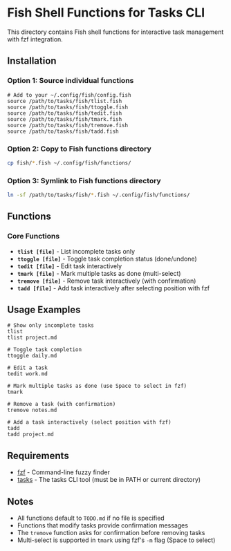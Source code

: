# Fish Shell Functions for Tasks CLI

This directory contains Fish shell functions for interactive task management with fzf integration.

## Installation

### Option 1: Source individual functions
```fish
# Add to your ~/.config/fish/config.fish
source /path/to/tasks/fish/tlist.fish
source /path/to/tasks/fish/ttoggle.fish
source /path/to/tasks/fish/tedit.fish
source /path/to/tasks/fish/tmark.fish
source /path/to/tasks/fish/tremove.fish
source /path/to/tasks/fish/tadd.fish
```

### Option 2: Copy to Fish functions directory
```bash
cp fish/*.fish ~/.config/fish/functions/
```

### Option 3: Symlink to Fish functions directory
```bash
ln -sf /path/to/tasks/fish/*.fish ~/.config/fish/functions/
```

## Functions

### Core Functions

- **`tlist [file]`** - List incomplete tasks only
- **`ttoggle [file]`** - Toggle task completion status (done/undone)
- **`tedit [file]`** - Edit task interactively
- **`tmark [file]`** - Mark multiple tasks as done (multi-select)
- **`tremove [file]`** - Remove task interactively (with confirmation)
- **`tadd [file]`** - Add task interactively after selecting position with fzf

## Usage Examples

```fish
# Show only incomplete tasks
tlist
tlist project.md

# Toggle task completion
ttoggle daily.md

# Edit a task
tedit work.md

# Mark multiple tasks as done (use Space to select in fzf)
tmark

# Remove a task (with confirmation)
tremove notes.md

# Add a task interactively (select position with fzf)
tadd
tadd project.md
```

## Requirements

- [fzf](https://github.com/junegunn/fzf) - Command-line fuzzy finder
- [tasks](../README.md) - The tasks CLI tool (must be in PATH or current directory)

## Notes

- All functions default to `TODO.md` if no file is specified
- Functions that modify tasks provide confirmation messages
- The `tremove` function asks for confirmation before removing tasks
- Multi-select is supported in `tmark` using fzf's `-m` flag (Space to select)
